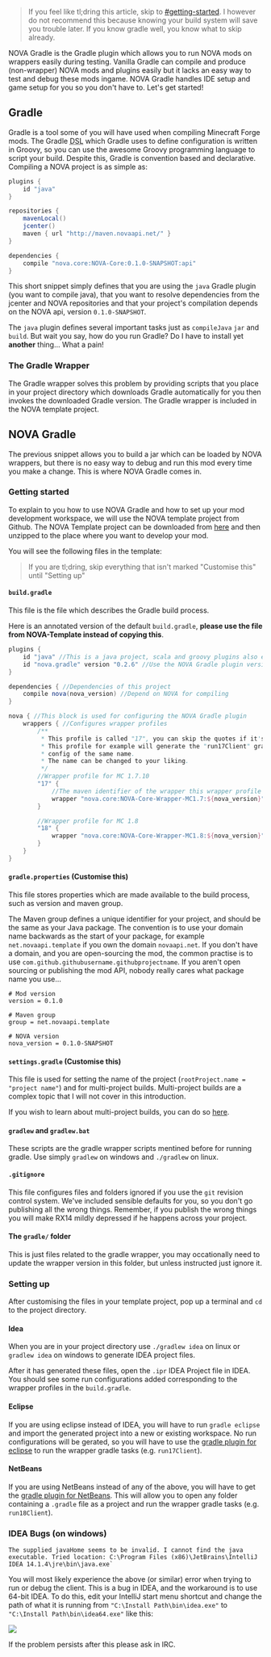 > If you feel like tl;dring this article, skip to [#getting-started](#getting-started).
> I however do not recommend this because knowing your build system will save you trouble later.
> If you know gradle well, you know what to skip already.

NOVA Gradle is the Gradle plugin which allows you to run NOVA mods on wrappers easily during testing.
Vanilla Gradle can compile and produce (non-wrapper) NOVA mods and plugins easily but it lacks an easy way to test and debug these mods ingame.
NOVA Gradle handles IDE setup and game setup for you so you don't have to. Let's get started!

Gradle
------
Gradle is a tool some of you will have used when compiling Minecraft Forge mods.
The Gradle <abbr title="Domain Specific Language">DSL</abbr> which Gradle uses to define configuration is written in Groovy, so you can use the awesome Groovy programming language to script your build.
Despite this, Gradle is convention based and declarative. Compiling a NOVA project is as simple as:

```groovy
plugins {
    id "java"
}

repositories {
    mavenLocal()
    jcenter()
    maven { url "http://maven.novaapi.net/" }
}

dependencies {
    compile "nova.core:NOVA-Core:0.1.0-SNAPSHOT:api"
}
```
This short snippet simply defines that you are using the `java` Gradle plugin (you want to compile java),
that you want to resolve dependencies from the jcenter and NOVA repositories and
that your project's compilation depends on the NOVA api, version `0.1.0-SNAPSHOT`.

The `java` plugin defines several important tasks just as `compileJava` `jar` and `build`.
But wait you say, how do you run Gradle? Do I have to install yet **another** thing... What a pain!

### The Gradle Wrapper
The Gradle wrapper solves this problem by providing scripts that you place in your project directory which downloads Gradle automatically for you then invokes the downloaded Gradle version.
The Gradle wrapper is included in the NOVA template project.

NOVA Gradle
-----------
The previous snippet allows you to build a jar which can be loaded by NOVA wrappers, but there is no easy way to debug and run this mod every time you make a change. This is where NOVA Gradle comes in.

### Getting started
To explain to you how to use NOVA Gradle and how to set up your mod development workspace, we will use the NOVA template project from Github.
The NOVA Template project can be downloaded from [here](https://github.com/NOVA-Team/NOVA-Template/archive/master.zip) and then unzipped to the place where you want to develop your mod.

You will see the following files in the template:

> If you are tl;dring, skip everything that isn't marked "Customise this" until "Setting up"

#### `build.gradle`
This file is the file which describes the Gradle build process.

Here is an annotated version of the default `build.gradle`, **please use the file from NOVA-Template instead of copying this**.

```groovy
plugins {
    id "java" //This is a java project, scala and groovy plugins also exist
    id "nova.gradle" version "0.2.6" //Use the NOVA Gradle plugin version 0.2.6
}

dependencies { //Dependencies of this project
    compile nova(nova_version) //Depend on NOVA for compiling
}

nova { //This block is used for configuring the NOVA Gradle plugin
    wrappers { //Configures wrapper profiles
        /**
         * This profile is called "17", you can skip the quotes if it's not numbers.
         * This profile for example will generate the "run17Client" gradle task and create an IDEA
         * config of the same name.
         * The name can be changed to your liking.
         */
        //Wrapper profile for MC 1.7.10
        "17" {
            //The maven identifier of the wrapper this wrapper profile will use.
            wrapper "nova.core:NOVA-Core-Wrapper-MC1.7:${nova_version}"
        }

        //Wrapper profile for MC 1.8
        "18" {
            wrapper "nova.core:NOVA-Core-Wrapper-MC1.8:${nova_version}"
        }
    }
}
```

#### `gradle.properties` (Customise this)
This file stores properties which are made available to the build process, such as version and maven group.

The Maven group defines a unique identifier for your project, and should be the same as your Java package.
The convention is to use your domain name backwards as the start of your package, for example `net.novaapi.template` if you own the domain `novaapi.net`.
If you don't have a domain, and you are open-sourcing the mod, the common practise is to use `com.github.githubusername.githubprojectname`.
If you aren't open sourcing or publishing the mod API, nobody really cares what package name you use...

```properties
# Mod version
version = 0.1.0

# Maven group
group = net.novaapi.template

# NOVA version
nova_version = 0.1.0-SNAPSHOT
```

#### `settings.gradle` (Customise this)
This file is used for setting the name of the project (`rootProject.name = "project name"`) and for multi-project builds.
Multi-project builds are a complex topic that I will not cover in this introduction.

If you wish to learn about multi-project builds, you can do so [here](https://docs.gradle.org/current/userguide/multi_project_builds.html).

#### `gradlew` and `gradlew.bat`
These scripts are the gradle wrapper scripts mentined before for running gradle.
Use simply `gradlew` on windows and `./gradlew` on linux.

#### `.gitignore`
This file configures files and folders ignored if you use the `git` revision control system.
We've included sensible defaults for you, so you don't go publishing all the wrong things.
Remember, if you publish the wrong things you will make RX14 mildly depressed if he happens across your project.

#### The `gradle/` folder
This is just files related to the gradle wrapper, you may occationally need to update the wrapper version in this folder, but unless instructed just ignore it.

### Setting up
After customising the files in your template project, pop up a terminal and `cd` to the project directory.

#### Idea
When you are in your project directory use `./gradlew idea` on linux or `gradlew idea` on windows to generate IDEA project files.

After it has generated these files, open the `.ipr` IDEA Project file in IDEA.
You should see some run configurations added corresponding to the wrapper profiles in the `build.gradle`.

#### Eclipse
If you are using eclipse instead of IDEA, you will have to run `gradle eclipse` and import the generated project into a new or existing workspace. No run configurations will be gerated, so you will have to use the [gradle plugin for eclipse](http://projects.eclipse.org/projects/tools.buildship) to run the wrapper gradle tasks (e.g. `run17Client`).

#### NetBeans
If you are using NetBeans instead of any of the above, you will have to get the [gradle plugin for NetBeans](http://plugins.netbeans.org/plugin/44510/gradle-support). This will allow you to open any folder containing a `.gradle` file as a project and run the wrapper gradle tasks (e.g. `run18Client`).

### IDEA Bugs (on windows)
```
The supplied javaHome seems to be invalid. I cannot find the java executable. Tried location: C:\Program Files (x86)\JetBrains\IntelliJ IDEA 14.1.4\jre\bin\java.exe`
```
You will most likely experience the above (or similar) error when trying to run or debug the client.
This is a bug in IDEA, and the workaround is to use 64-bit IDEA.
To do this, edit your IntelliJ start menu shortcut and change the path of what it is running from `"C:\Install Path\bin\idea.exe"` to `"C:\Install Path\bin\idea64.exe"` like this:

![](http://i.imgur.com/oFQsOfl.png)

If the problem persists after this please ask in IRC.
